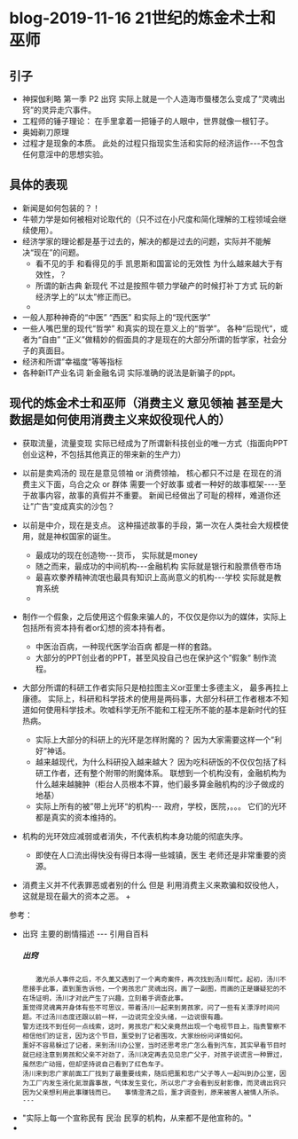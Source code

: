 # blog-2019-11-16   21世纪的炼金术士和巫师
 
##  引子
+ 神探伽利略 第一季 P2 出窍   实际上就是一个人造海市蜃楼怎么变成了“灵魂出窍”的灵异走穴事件。
+  工程师的锤子理论： 在手里拿着一把锤子的人眼中，世界就像一根钉子。 
+  奥姆剃刀原理
+  过程才是现象的本质。 此处的过程只指现实生活和实际的经济运作---不包含任何意淫中的思想实验。

## 具体的表现 
+ 新闻是如何包装的？！
+ 牛顿力学是如何被相对论取代的（只不过在小尺度和简化理解的工程领域会继续使用）。
+ 经济学家的理论都是基于过去的，解决的都是过去的问题，实际并不能解决“现在”的问题。 
   + 看不见的手 和看得见的手 凯恩斯和国富论的无效性 为什么越来越大于有效性，？
   + 所谓的新古典 新现代 不过是按照牛顿力学破产的时候打补丁方式 玩的新经济学上的“以太”修正而已。
   +  
+ 一般人那种神奇的“中医” “西医” 和实际上的“现代医学”
+ 一些人嘴巴里的现代“哲学” 和真实的现在意义上的“哲学”。 各种“后现代“，或者为“自由” “正义”做精妙的假面具的才是现在的大部分所谓的哲学家，社会分子的真面目。
+  经济和所谓”幸福度“等等指标
+ 各种新IT产业名词 新金融名词 实际准确的说法是新骗子的ppt。

## 现代的炼金术士和巫师（消费主义 意见领袖 甚至是大数据是如何使用消费主义来奴役现代人的）
+ 获取流量，流量变现 实际已经成为了所谓新科技创业的唯一方式（指面向PPT创业这种，不包括其他真正的带来新的生产力）
+ 以前是卖鸡汤的 现在是意见领袖 or 消费领袖， 核心都只不过是 在现在的消费主义下面，乌合之众 or 群体 需要一个好故事 或者一种好的故事框架----至于故事内容，故事的真假并不重要。 新闻已经做出了可耻的榜样，难道你还让”广告“变成真实的沙包？
+ 以前是中介，现在是支点。 这种描述故事的手段，第一次在人类社会大规模使用，就是神权国家的诞生。
   + 最成功的现在创造物---货币， 实际就是money  
   + 随之而来，最成功的中间机构---金融机构  实际就是银行和股票债卷市场
   + 最喜欢豢养精神流氓也最具有知识上高尚意义的机构---学校  实际就是教育系统
   +  
+  制作一个假象，之后使用这个假象来骗人的，不仅仅是你以为的媒体，实际上包括所有资本持有者or幻想的资本持有者。 
   + 中医治百病，一种现代医学治百病 都是一样的套路。 
   + 大部分的PPT创业者的PPT，甚至风投自己也在保护这个”假象“ 制作流程。
   
+ 大部分所谓的科研工作者实际只是柏拉图主义or亚里士多德主义， 最多再拉上康德。 实际上，科研和科学技术的使用是两码事，大部分科研工作者根本不知道如何使用科学技术。吹嘘科学无所不能和工程无所不能的基本是新时代的狂热病。
   + 实际上大部分的科研上的光环是怎样附魔的？ 因为大家需要这样一个”利好“神话。
   + 越来越现代，为什么科研投入越来越大？ 因为吃科研饭的不仅仅包括了科研工作者，还有整个附带的附魔体系。 联想到一个机构没有，金融机构为什么越来越臃肿（柜台人员根本不算，他们最多算金融机构的沙子做成的地基）
   + 实际上所有的被”带上光环“的机构--- 政府，学校，医院，。。。 它们的光环都是真实的资本维持的。
   
+ 机构的光环效应减弱或者消失，不代表机构本身功能的彻底失序。
   + 即使在人口流出得快没有得日本得一些城镇，医生 老师还是非常重要的资源。
   
+ 消费主义并不代表罪恶或者别的什么 但是 利用消费主义来欺骗和奴役他人，这就是现在最大的资本之恶。
   + 



 
参考：
+   出窍 主要的剧情描述     --- 引用自百科
      #####   出窍
        　　激光杀人事件之后，不久薫又遇到了一个离奇案件，再次找到汤川帮忙。起初，汤川不愿接手此事，直到薰告诉他，一个男孩忠广灵魂出窍，画了一副图，而画的正是嫌疑犯的不在场证明，汤川才对此产生了兴趣，立刻着手调查此事。　　
        薰觉得灵魂离开身体有些不可思议，带着汤川一起来到男孩家，问了一些有关漂浮时间问题。不过汤川态度还跟以前一样，一边说完全没头绪，一边说很有趣。　　
        警方还找不到任何一点线索，这时，男孩忠广和父亲竟然出现一个电视节目上，指责警察不相信他们的证言，因为这个节目，薰受到了记者围攻，大家纷纷问详情如何。
        薰好不容易躲过了记者，来到汤川办公室，当时还思考忠广怎么看到汽车，其实早看节目时就已经注意到男孩和父亲不对劲了，汤川决定再去见见忠广父子，对孩子说谎言一种罪过，虽然忠广动摇，但却坚持说自己看到了红色车子。　　
        汤川来到忠广家前面工厂找到了最重要线索，随后把薰和忠广父子等人一起叫到办公室，因为工厂内发生液化氮泄露事故，气体发生变化，所以忠广才会看到反射影像，而灵魂出窍只因为父亲想利用此事赚钱而已。　　事情澄清之后，薰才调查到，原来被害人被情人所杀。
        ---

+  "实际上每一个宣称民有 民治 民享的机构，从来都不是他宣称的。"   
+ 